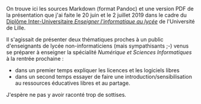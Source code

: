 On trouve ici les sources Markdown (format Pandoc) et une version PDF de la
présentation que j'ai faite le 20 juin et le 2 juillet 2019 dans le cadre du
[Diplôme Inter-Universitaire *Enseigner l'informatique au
lycée*](https://gitlab-fil.univ-lille.fr/diu-eil-lil/portail/blob/master/Readme.md)
de l'Université de Lille.

Il s'agissait de présenter deux thématiques proches à un public d'enseignants
de lycée non-informaticiens (mais sympathisants ;-) venus se préparer à
enseigner la spécialité *Numérique et Sciences Informatiques* à la rentrée
prochaine :

- dans un premier temps expliquer les licences et les logiciels libres
- dans un second temps essayer de faire une introduction/sensibilisation au
  ressources éducatives libres et au partage.

J'espère ne pas y avoir raconté trop de sottises.
